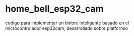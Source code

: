 # home_bell_esp32_cam
codigo para implementar un timbre inteligente basado en el microcontrolador esp32cam, desarrollado sobre platformio
